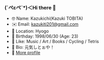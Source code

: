 ### (´ぺεぺ`*)＜Hi there 👋

- 🤓 Name: Kazukichi(Kazuki TOBITA)
- ✉️ Email: kazukiti201@gmail.com
- 📍 Location: Hyogo
- 🎂 Birthday: 1998/06/30 (Age: 23)
- 💖 Like: Music / Art / Books / Cycling / Tetris
- 📜 Bio: 元気しとぉや！
- 👀 [More profile](https://tyokinuhata.github.io/)
